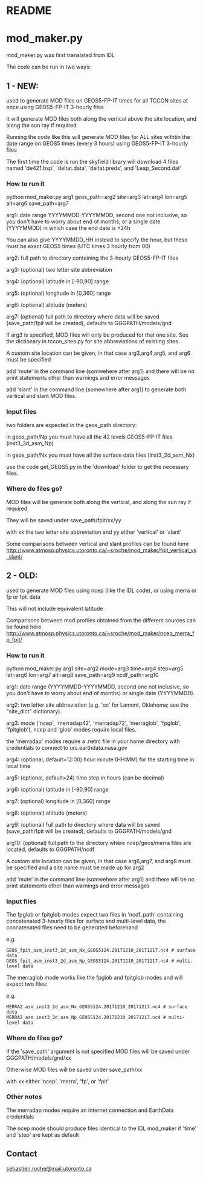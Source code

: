 # README #

# mod_maker.py #
mod_maker.py was first translated from IDL

The code can be run in two ways:

## 1 - NEW: ##

used to generate MOD files on GEOS5-FP-IT times for all TCCON sites at once using GEOS5-FP-IT 3-hourly files

It will generate MOD files both along the vertical above the site location, and along the sun ray if required

Running the code like this will generate MOD files for ALL sites withtin the date range on GEOS5 times (every 3 hours) using GEOS5-FP-IT 3-hourly files

The first time the code is run the skyfield library will download 4 files named 'de421.bsp', 'deltat.data', 'deltat.preds', and 'Leap_Second.dat'

### How to run it ###

python mod_maker.py arg1 geos_path=arg2 site=arg3 lat=arg4 lon=arg5 alt=arg6 save_path=arg7

arg1: date range YYYYMMDD-YYYYMMDD, second one not inclusive, so you don't have to worry about end of months; or a single date (YYYYMMDD) in which case the end date is +24h

You can also give YYYYMMDD_HH instead to specify the hour, but these must be exact GEOS5 times (UTC times 3 hourly from 00)

arg2: full path to directory containing the 3-hourly GEOS5-FP-IT files

arg3: (optional) two letter site abbreviation

arg4: (optional) latitude in [-90,90] range

arg5: (optional) longitude in [0,360] range

arg6: (optional) altitude (meters)

arg7: (optional) full path to directory where data will be saved (save_path/fpit will be created), defaults to GGGPATH/models/gnd

If arg3 is specified, MOD files will only be produced for that one site. See the dictionary in tccon_sites.py for site abbreviations of existing sites.

A custom site location can be given, in that case arg3,arg4,arg5, and arg6 must be specified

add 'mute' in the command line (somwehere after arg1) and there will be no print statements other than warnings and error messages

add 'slant' in the command line (somewhere after arg1) to generate both vertical and slant MOD files.

### Input files ###

two folders are expected in the geos_path directory:

in geos_path/Np you must have all the 42 levels GEOS5-FP-IT files (inst3_3d_asm_Np)

in geos_path/Nx you must have all the surface data files (inst3_2d_asm_Nx)

use the code get_GEOS5.py in the 'download' folder to get the necessary files.

### Where do files go? ###

MOD files will be generate both along the vertical, and along the sun ray if required

They will be saved under save_path/fpit/xx/yy

with xx the two letter site abbreviation and yy either 'vertical' or 'slant'

Some comparisons between vertical and slant profiles can be found here http://www.atmosp.physics.utoronto.ca/~sroche/mod_maker/fpit_vertical_vs_slant/

## 2 - OLD: ##

used to generate MOD files using ncep (like the IDL code), or using merra or fp or fpit data

This will not include equivalent latitude

Comparisons between mod profiles obtained from the different sources can be found here http://www.atmosp.physics.utoronto.ca/~sroche/mod_maker/ncep_merra_fp_fpit/

### How to run it ###

python mod_maker.py arg1 site=arg2 mode=arg3 time=arg4 step=arg5 lat=arg6 lon=arg7 alt=arg8 save_path=arg9 ncdf_path=arg10

arg1: date range (YYYYMMDD-YYYYMMDD, second one not inclusive, so you don't have to worry about end of months) or single date (YYYYMMDD).

arg2: two letter site abbreviation (e.g. 'oc' for Lamont, Oklahoma; see the "site_dict" dictionary).

arg3: mode ('ncep', 'merradap42', 'merradap72', 'merraglob', 'fpglob', 'fpitglob'), ncep and 'glob' modes require local files.

the 'merradap' modes require a .netrc file in your home directory with credentials to connect to urs.earthdata.nasa.gov

arg4: (optional, default=12:00)  hour:minute (HH:MM) for the starting time in local time

arg5: (optional, default=24) time step in hours (can be decimal)

arg6: (optional) latitude in [-90,90] range

arg7: (optional) longitude in [0,360] range

arg8: (optional) altitude (meters)

arg9: (optional) full path to directory where data will be saved (save_path/fpit will be created), defaults to GGGPATH/models/gnd

arg10: (optional) full path to the directory where ncep/geos/merra files are located, defaults to GGGPATH/ncdf

A custom site location can be given, in that case arg6,arg7, and arg8 must be specified and a site name must be made up for arg2

add 'mute' in the command line (somwehere after arg1) and there will be no print statements other than warnings and error messages 

### Input files ###

The fpglob or fpitglob modes expect two files in 'ncdf_path' containing concatenated 3-hourly files for surface and multi-level data, the concatenated files need to be generated beforehand

e.g.

	GEOS_fpit_asm_inst3_2d_asm_Nx_GEOS5124.20171210_20171217.nc4 # surface data
	GEOS_fpit_asm_inst3_2d_asm_Np_GEOS5124.20171210_20171217.nc4 # multi-level data

The merraglob mode works like the fpglob and fpitglob modes and will expect two files:

e.g.

	MERRA2_asm_inst3_2d_asm_Nx_GEOS5124.20171210_20171217.nc4 # surface data
	MERRA2_asm_inst3_2d_asm_Np_GEOS5124.20171210_20171217.nc4 # multi-level data

### Where do files go? ###

If the 'save_path' argument is not specified MOD files will be saved under GGGPATH/models/gnd/xx

Otherwise MOD files will be saved under save_path/xx

with xx either 'ncep', 'merra', 'fp', or 'fpit'

### Other notes ###

The merradap modes require an internet connection and EarthData credentials

The ncep mode should produce files identical to the IDL mod_maker if 'time' and 'step' are kept as default

## Contact ##

sebastien.roche@mail.utoronto.ca

